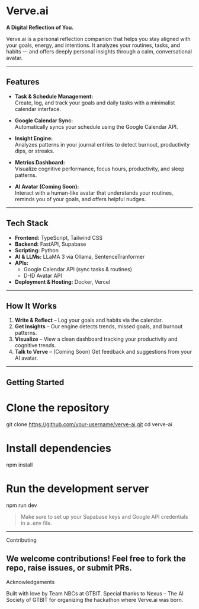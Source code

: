 # Verve.ai

**A Digital Reflection of You.**

Verve.ai is a personal reflection companion that helps you stay aligned with your goals, energy, and intentions. It analyzes your routines, tasks, and habits — and offers deeply personal insights through a calm, conversational avatar.

---

## Features

- **Task & Schedule Management:**  
  Create, log, and track your goals and daily tasks with a minimalist calendar interface.

- **Google Calendar Sync:**  
  Automatically syncs your schedule using the Google Calendar API.

- **Insight Engine:**  
  Analyzes patterns in your journal entries to detect burnout, productivity dips, or streaks.

- **Metrics Dashboard:**  
  Visualize cognitive performance, focus hours, productivity, and sleep patterns.

- **AI Avatar (Coming Soon):**  
  Interact with a human-like avatar that understands your routines, reminds you of your goals, and offers helpful nudges.

---

## Tech Stack

- **Frontend:** TypeScript, Tailwind CSS  
- **Backend:** FastAPI, Supabase   
- **Scripting:** Python  
- **AI & LLMs:** LLaMA 3 via Ollama, SentenceTranformer
- **APIs:** 
  - Google Calendar API (sync tasks & routines)  
  - D-ID Avatar API 
- **Deployment & Hosting:** Docker, Vercel
---

## How It Works

1. **Write & Reflect** – Log your goals and habits via the calendar.  
2. **Get Insights** – Our engine detects trends, missed goals, and burnout patterns.  
3. **Visualize** – View a clean dashboard tracking your productivity and cognitive trends.  
4. **Talk to Verve** – (Coming Soon) Get feedback and suggestions from your AI avatar.

---

## Getting Started


# Clone the repository
git clone https://github.com/your-username/verve-ai.git
cd verve-ai

# Install dependencies
npm install

# Run the development server
npm run dev

> Make sure to set up your Supabase keys and Google API credentials in a .env file.



---

Contributing

We welcome contributions! Feel free to fork the repo, raise issues, or submit PRs.
---

Acknowledgements

Built with love by Team NBCs at GTBIT.
Special thanks to Nexus – The AI Society of GTBIT for organizing the hackathon where Verve.ai was born.

